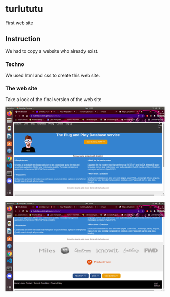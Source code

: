 # turlututu

First web site

## Instruction

We had to copy a website who already exist. 

### Techno

We used html and css to create this web site.

### The web site

Take a look of the final version of the web site

![Image](./images/cap1.png)


![Image](./images/cap2.png)

